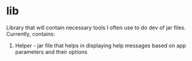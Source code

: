 # lib
Library that will contain necessary tools I often use to do dev of jar files. 
Currently, contains: 
1. Helper - jar file that helps in displaying help messages based on app parameters and their options 
